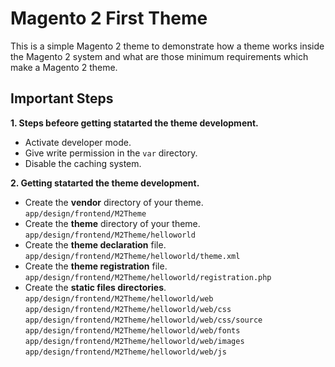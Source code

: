 # Magento 2 First Theme
This is a simple Magento 2 theme to demonstrate how a theme works inside the Magento 2 system and what are those minimum requirements which make a Magento 2 theme.
## Important Steps
**1. Steps befeore getting statarted the theme development.**
- Activate developer mode.
- Give write permission in the `var` directory.
- Disable the caching system.

**2. Getting statarted the theme development.**
- Create the **vendor** directory of your theme.
 `app/design/frontend/M2Theme`
- Create the **theme** directory of your theme.
 `app/design/frontend/M2Theme/helloworld`
- Create the **theme declaration** file.
 `app/design/frontend/M2Theme/helloworld/theme.xml`
- Create the **theme registration** file.
 `app/design/frontend/M2Theme/helloworld/registration.php`
- Create the **static files directories**.
 `app/design/frontend/M2Theme/helloworld/web`
 `app/design/frontend/M2Theme/helloworld/web/css`
 `app/design/frontend/M2Theme/helloworld/web/css/source`
 `app/design/frontend/M2Theme/helloworld/web/fonts`
 `app/design/frontend/M2Theme/helloworld/web/images`
 `app/design/frontend/M2Theme/helloworld/web/js`
